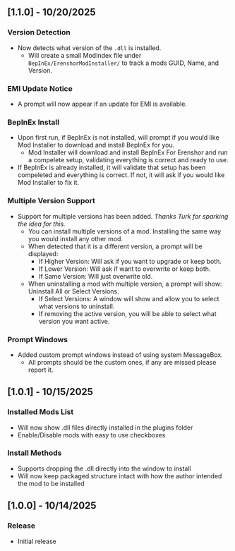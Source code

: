 ## [1.1.0] - 10/20/2025
### Version Detection
- Now detects what version of the ```.dll``` is installed.
  - Will create a small ModIndex file under ```BepInEx/ErenshorModInstaller/``` to track a mods GUID, Name, and Version.

### EMI Update Notice
- A prompt will now appear if an update for EMI is available.

### BepInEx Install
- Upon first run, if BepInEx is not installed, will prompt if you would like Mod Installer to download and install BepInEx for you.
  - Mod Installer will download and install BepInEx For Erenshor and run a compelete setup, validating everything is correct and ready to use.
- If BepInEx is already installed, it will validate that setup has been compeleted and everything is correct. If not, it will ask if you would like Mod Installer to fix it.

### Multiple Version Support
- Support for multiple versions has been added. *Thanks Turk for sparking the idea for this.*
  - You can install multiple versions of a mod. Installing the same way you would install any other mod.
  - When detected that it is a different version, a prompt will be displayed:
    - If Higher Version: Will ask if you want to upgrade or keep both.
    - If Lower Version: Will ask if want to overwrite or keep both.
    - If Same Version: Will just overwrite old.
  - When uninstalling a mod with multiple version, a prompt will show: Uninstall All or Select Versions.
    - If Select Versions: A window will show and allow you to select what versions to uninstall.
    - If removing the active version, you will be able to select what version you want active.

### Prompt Windows
- Added custom prompt windows instead of using system MessageBox. 
  - All prompts should be the custom ones, if any are missed please report it. 


## [1.0.1] - 10/15/2025
### Installed Mods List
- Will now show .dll files directly installed in the plugins folder
- Enable/Disable mods with easy to use checkboxes

### Install Methods
- Supports dropping the .dll directly into the window to install
- Will now keep packaged structure intact with how the author intended the mod to be installed

## [1.0.0] - 10/14/2025
### Release
- Initial release
